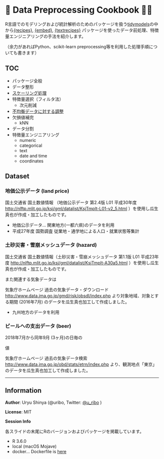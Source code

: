 
<!-- README.md is generated from README.Rmd. Please edit that file -->

# 📖 Data Preprocessing Cookbook 👨‍🍳

<!-- badges: start -->

<!-- badges: end -->

R言語でのモデリングおよび統計解析のためのパッケージを扱う[tidymodels](https://github.com/tidymodels/tidymodels)の中から[{recipes}](https://github.com/tidymodels/recipes),
[{embed}](https://github.com/tidymodels/embed),
[{textrecipes}](https://github.com/juliasilge/tidytext)
パッケージを使ったデータ前処理、特徴量エンジニアリングの手法を紹介します。

（余力があればPython、scikit-learn preprocessing等を利用した処理手順についても書きます）

## TOC

  - パッケージ全般
  - データ整形
  - [スケーリング処理](slides/scaling)
  - 特徴量選択（フィルタ法）
      - 次元削減
  - [不均衡データに対する調整](slides/class-imbalance)
  - 欠損値補完
      - kNN
  - データ分割
  - 特徴量エンジニアリング
      - numeric
      - categorical
      - text
      - date and time
      - coordinates

## Dataset

### 地価公示データ (land price)

国土交通省 国土数値情報 （地価公示データ 第2.4版 L01 平成30年度
<http://nlftp.mlit.go.jp/ksj/gml/datalist/KsjTmplt-L01-v2_5.html>
）を使用し瓜生真也が作成・加工したものです。

  - 地価公示データ… 関東地方(一都六県)のデータを利用
  - 平成27年度 国勢調査 従業地・通学地による人口・就業状態等集計

### 土砂災害・雪崩メッシュデータ (hazard)

国土交通省 国土数値情報（土砂災害・雪崩メッシュデータ 第1.1版 L01 平成23年度
<http://nlftp.mlit.go.jp/ksj/gml/datalist/KsjTmplt-A30a5.html>
）を使用し瓜生真也が作成・加工したものです。

また関連する気象データは

気象庁ホームページ 過去の気象データ・ダウンロード
<http://www.data.jma.go.jp/gmd/risk/obsdl/index.php> より対象地域、対象とする期間
(2016年7月) のデータを瓜生真也加工して作成しました。

  - 九州地方のデータを利用

### ビールへの支出データ (beer)

2018年7月から同年9月 (3ヶ月)の日毎の

値

気象庁ホームページ 過去の気象データ検索
<http://www.data.jma.go.jp/obd/stats/etrn/index.php>
より、観測地点「東京」のデータを瓜生真也加工して作成しました。

-----

## Information

**Author**: Uryu Shinya (@uribo, Twitter:
[@u\_ribo](http://twitter.com/u_ribo) )

**License**: MIT

**Session Info**

各スライドの末尾にRのバージョンおよびパッケージを掲載しています。

  - R 3.6.0
  - local (macOS Mojave)
  - docker… Dockerfile is
    [here](https://github.com/uribo/dpp-cookbook/blob/master/Dockerfile)
